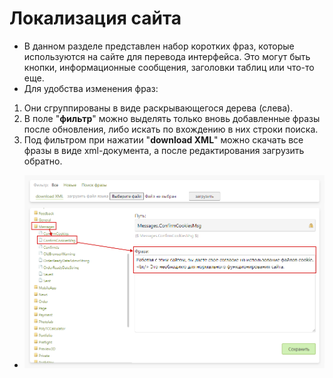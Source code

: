 # Локализация сайта
* В данном разделе представлен набор коротких фраз, которые используются на сайте для перевода интерфейса. Это могут быть кнопки, информационные сообщения, заголовки таблиц или что-то еще.
* Для удобства изменения фраз:
1. Они сгруппированы в виде раскрывающегося дерева (слева).
2. В поле "__фильтр__" можно выделять только вновь добавленные фразы после обновления, либо искать по вхождению в них строки поиска.
3. Под фильтром при нажатии "__download XML__" можно скачать все фразы в виде xml-документа, а после редактирования загрузить обратно.

* ![](../_media/cms/cms11.png)
